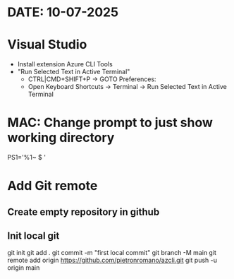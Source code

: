 # DATE: 10-07-2025

# Visual Studio
- Install extension Azure CLI Tools 
- "Run Selected Text in Active Terminal"
    - CTRL|CMD+SHIFT+P -> GOTO Preferences: 
    - Open Keyboard Shortcuts -> Terminal -> Run Selected Text in Active Terminal

# MAC: Change prompt to just show working directory
PS1='%1~ $ '

# Add Git remote
## Create empty repository in github

## Init local git
git init
git add .
git commit -m "first local commit"
git branch -M main
git remote add origin https://github.com/pietronromano/azcli.git
git push -u origin main
